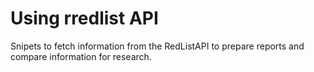 # Using rredlist API

Snipets to fetch information from the RedListAPI to prepare reports and compare information for research.
